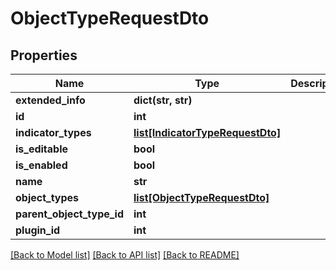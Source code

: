 # ObjectTypeRequestDto

## Properties
Name | Type | Description | Notes
------------ | ------------- | ------------- | -------------
**extended_info** | **dict(str, str)** |  | [optional] 
**id** | **int** |  | [optional] 
**indicator_types** | [**list[IndicatorTypeRequestDto]**](IndicatorTypeRequestDto.md) |  | [optional] 
**is_editable** | **bool** |  | [optional] 
**is_enabled** | **bool** |  | [optional] 
**name** | **str** |  | [optional] 
**object_types** | [**list[ObjectTypeRequestDto]**](ObjectTypeRequestDto.md) |  | [optional] 
**parent_object_type_id** | **int** |  | [optional] 
**plugin_id** | **int** |  | [optional] 

[[Back to Model list]](../README.md#documentation-for-models) [[Back to API list]](../README.md#documentation-for-api-endpoints) [[Back to README]](../README.md)


